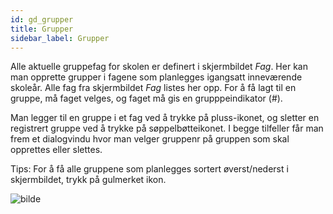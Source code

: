 ```yaml
---
id: gd_grupper
title: Grupper
sidebar_label: Grupper
---
```

Alle aktuelle gruppefag for skolen er definert i skjermbildet _Fag_. Her kan man opprette grupper i fagene som planlegges igangsatt inneværende skoleår. 
Alle fag fra skjermbildet _Fag_ listes her opp. For å få lagt til en gruppe, må faget velges, og faget må gis en grupppeindikator (#).

Man legger til en gruppe i et fag ved å trykke på pluss-ikonet, og sletter en registrert gruppe ved å trykke på søppelbøtteikonet. I begge tilfeller får man frem et dialogvindu hvor man velger gruppenr på gruppen som skal opprettes eller slettes.

Tips: For å få alle gruppene som planlegges sortert øverst/nederst i skjermbildet, trykk på gulmerket ikon.

![bilde](https://github.com/BarmanHanssen/iskole/assets/80097133/6299aecd-9cd5-4f36-adcf-65ed5772d579)
